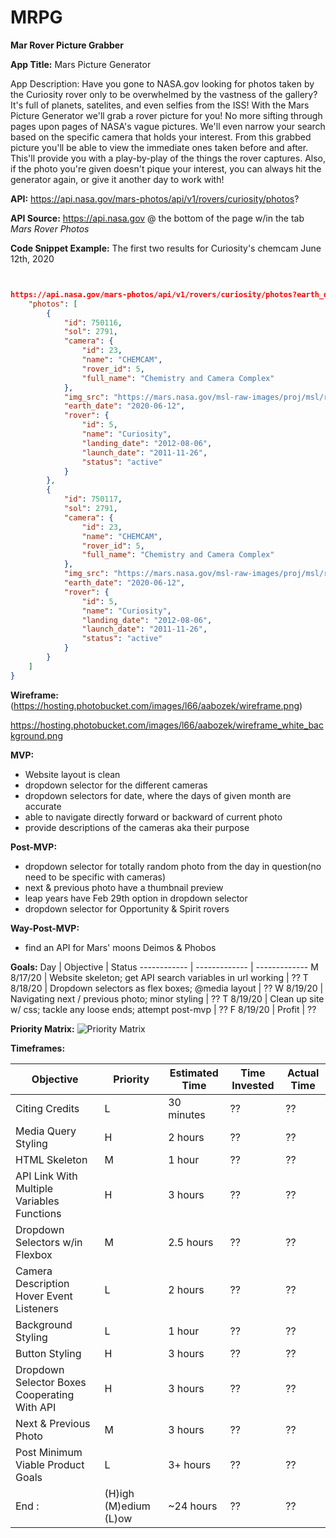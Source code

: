 # MRPG
**Mar Rover Picture Grabber**

**App Title:** Mars Picture Generator

App Description: Have you gone to NASA.gov looking for photos taken by the Curiosity rover only to be overwhelmed by the vastness of the gallery?  It's full of planets, satelites, and even selfies from the ISS!  With the Mars Picture Generator we'll grab a rover picture for you!  No more sifting through pages upon pages of NASA's vague pictures.  We'll even narrow your search based on the specific camera that holds your interest.  From this grabbed picture you'll be able to view the immediate ones taken before and after.  This'll provide you with a play-by-play of the things the rover captures.  Also, if the photo you're given doesn't pique your interest, you can always hit the generator again, or give it another day to work with!

**API:** https://api.nasa.gov/mars-photos/api/v1/rovers/curiosity/photos?

**API Source:** https://api.nasa.gov  @ the bottom of the page w/in the tab *Mars Rover Photos*

**Code Snippet Example:** The first two results for Curiosity's chemcam June 12th, 2020 

``` JSON


https://api.nasa.gov/mars-photos/api/v1/rovers/curiosity/photos?earth_date=2020-6-12&camera=chemcam&api_key=DEMO_KEY {
    "photos": [
        {
            "id": 750116,
            "sol": 2791,
            "camera": {
                "id": 23,
                "name": "CHEMCAM",
                "rover_id": 5,
                "full_name": "Chemistry and Camera Complex"
            },
            "img_src": "https://mars.nasa.gov/msl-raw-images/proj/msl/redops/ods/surface/sol/02791/opgs/edr/ccam/CR0_645265370EDR_F0801398CCAM03790M_.JPG",
            "earth_date": "2020-06-12",
            "rover": {
                "id": 5,
                "name": "Curiosity",
                "landing_date": "2012-08-06",
                "launch_date": "2011-11-26",
                "status": "active"
            }
        },
        {
            "id": 750117,
            "sol": 2791,
            "camera": {
                "id": 23,
                "name": "CHEMCAM",
                "rover_id": 5,
                "full_name": "Chemistry and Camera Complex"
            },
            "img_src": "https://mars.nasa.gov/msl-raw-images/proj/msl/redops/ods/surface/sol/02791/opgs/edr/ccam/CR0_645264368EDR_F0801398CCAM03790M_.JPG",
            "earth_date": "2020-06-12",
            "rover": {
                "id": 5,
                "name": "Curiosity",
                "landing_date": "2012-08-06",
                "launch_date": "2011-11-26",
                "status": "active"
            }
        }
    ]
}
```
**Wireframe:**
(https://hosting.photobucket.com/images/l66/aabozek/wireframe.png)

https://hosting.photobucket.com/images/l66/aabozek/wireframe_white_background.png


**MVP:**

- Website layout is clean
- dropdown selector for the different cameras
- dropdown selectors for date, where the days of given month are accurate
- able to navigate directly forward or backward of current photo
- provide descriptions of the cameras aka their purpose

**Post-MVP:**

- dropdown selector for totally random photo from the day in question(no need to be specific with cameras)
- next & previous photo have a thumbnail preview
- leap years have Feb 29th option in dropdown selector
- dropdown selector for Opportunity & Spirit rovers

**Way-Post-MVP:**
- find an API for Mars' moons Deimos & Phobos


**Goals:**
Day | Objective | Status
------------ | ------------- | -------------
M 8/17/20 | Website skeleton; get API search variables in url working | ??
T 8/18/20 | Dropdown selectors as flex boxes; @media layout | ??
W 8/19/20 | Navigating next / previous photo; minor styling | ??
T 8/19/20 | Clean up site w/ css; tackle any loose ends; attempt post-mvp | ??
F 8/19/20 | Profit | ??

**Priority Matrix:**
![Priority Matrix](https://hosting.photobucket.com/images/l66/aabozek/Priority_Matrix.png)

**Timeframes:**

Objective | Priority | Estimated Time | Time Invested | Actual Time
------------ | ------------- | ------------- | ------------- | -------------
Citing Credits | L |30 minutes | ?? | ??
Media Query Styling | H | 2 hours | ?? | ??
HTML Skeleton | M | 1 hour | ?? | ??
API Link With Multiple Variables Functions | H | 3 hours | ?? | ??
Dropdown Selectors w/in Flexbox | M | 2.5 hours | ?? | ??
Camera Description Hover Event Listeners | L | 2 hours | ?? | ??
Background Styling | L | 1 hour | ?? | ??
Button Styling | H | 3 hours | ?? | ??
Dropdown Selector Boxes Cooperating With API | H | 3 hours | ?? | ??
Next & Previous Photo | M | 3 hours | ?? | ??
Post Minimum Viable Product Goals | L | 3+ hours | ?? | ??
End : | (H)igh (M)edium (L)ow | ~24 hours | ?? | ??
